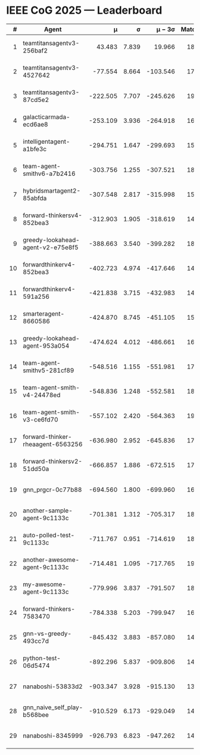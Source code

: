 # IEEE CoG 2025 — Leaderboard

| # | Agent | μ | σ | μ − 3σ | Matches | Updated |
|---:|---|---:|---:|---:|---:|---|
| 1 | teamtitansagentv3-256baf2 | 43.483 | 7.839 | 19.966 | 18116 | 2025-08-24 07:29 |
| 2 | teamtitansagentv3-4527642 | -77.554 | 8.664 | -103.546 | 17950 | 2025-08-24 07:29 |
| 3 | teamtitansagentv3-87cd5e2 | -222.505 | 7.707 | -245.626 | 19206 | 2025-08-24 07:29 |
| 4 | galacticarmada-ecd6ae8 | -253.109 | 3.936 | -264.918 | 16740 | 2025-08-24 07:29 |
| 5 | intelligentagent-a1bfe3c | -294.751 | 1.647 | -299.693 | 15299 | 2025-08-24 07:29 |
| 6 | team-agent-smithv6-a7b2416 | -303.756 | 1.255 | -307.521 | 18220 | 2025-08-24 07:29 |
| 7 | hybridsmartagent2-85abfda | -307.548 | 2.817 | -315.998 | 15220 | 2025-08-24 07:29 |
| 8 | forward-thinkersv4-852bea3 | -312.903 | 1.905 | -318.619 | 14716 | 2025-08-24 07:29 |
| 9 | greedy-lookahead-agent-v2-e75e8f5 | -388.663 | 3.540 | -399.282 | 18408 | 2025-08-24 07:29 |
| 10 | forwardthinkerv4-852bea3 | -402.723 | 4.974 | -417.646 | 14710 | 2025-08-24 07:29 |
| 11 | forwardthinkerv4-591a256 | -421.838 | 3.715 | -432.983 | 14975 | 2025-08-24 07:29 |
| 12 | smarteragent-8660586 | -424.870 | 8.745 | -451.105 | 15100 | 2025-08-24 07:29 |
| 13 | greedy-lookahead-agent-953a054 | -474.624 | 4.012 | -486.661 | 16888 | 2025-08-24 07:29 |
| 14 | team-agent-smithv5-281cf89 | -548.516 | 1.155 | -551.981 | 17740 | 2025-08-24 07:29 |
| 15 | team-agent-smith-v4-24478ed | -548.836 | 1.248 | -552.581 | 18580 | 2025-08-24 07:29 |
| 16 | team-agent-smith-v3-ce6fd70 | -557.102 | 2.420 | -564.363 | 19180 | 2025-08-24 07:29 |
| 17 | forward-thinker-rheaagent-6563256 | -636.980 | 2.952 | -645.836 | 17224 | 2025-08-24 07:29 |
| 18 | forward-thinkersv2-51dd50a | -666.857 | 1.886 | -672.515 | 17384 | 2025-08-24 07:29 |
| 19 | gnn_prgcr-0c77b88 | -694.560 | 1.800 | -699.960 | 16040 | 2025-08-24 07:29 |
| 20 | another-sample-agent-9c1133c | -701.381 | 1.312 | -705.317 | 18120 | 2025-08-24 07:29 |
| 21 | auto-polled-test-9c1133c | -711.767 | 0.951 | -714.619 | 18960 | 2025-08-24 07:29 |
| 22 | another-awesome-agent-9c1133c | -714.481 | 1.095 | -717.765 | 19420 | 2025-08-24 07:29 |
| 23 | my-awesome-agent-9c1133c | -779.996 | 3.837 | -791.507 | 18160 | 2025-08-24 07:29 |
| 24 | forward-thinkers-7583470 | -784.338 | 5.203 | -799.947 | 16520 | 2025-08-24 07:29 |
| 25 | gnn-vs-greedy-493cc7d | -845.432 | 3.883 | -857.080 | 14460 | 2025-08-24 07:29 |
| 26 | python-test-06d5474 | -892.296 | 5.837 | -909.806 | 14470 | 2025-08-24 07:29 |
| 27 | nanaboshi-53833d2 | -903.347 | 3.928 | -915.130 | 13920 | 2025-08-24 07:29 |
| 28 | gnn_naive_self_play-b568bee | -910.529 | 6.173 | -929.049 | 14300 | 2025-08-24 07:29 |
| 29 | nanaboshi-8345999 | -926.793 | 6.823 | -947.262 | 14910 | 2025-08-24 07:29 |
